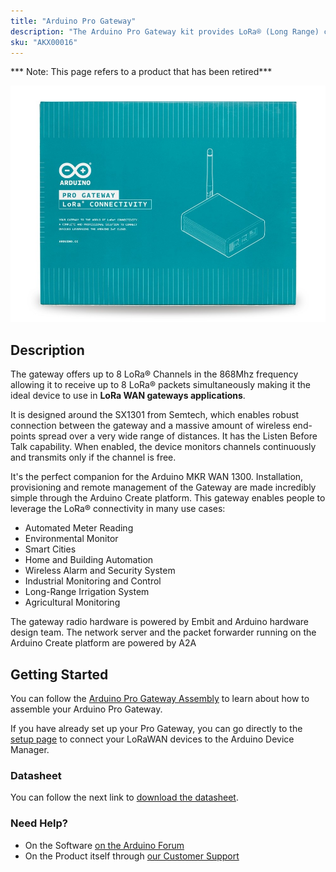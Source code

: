 ```yaml
---
title: "Arduino Pro Gateway"
description: "The Arduino Pro Gateway kit provides LoRa® (Long Range) connectivity using ultra-long range and high interference immunity on the 868 MHz radio bands."
sku: "AKX00016"
---
```


*** Note: This page refers to a product that has been retired***

![](./assets/AKX00016_front.jpg)

## Description

The gateway offers up to 8 LoRa® Channels in the 868Mhz frequency allowing it to receive up to 8 LoRa® packets simultaneously making it the ideal device to use in **LoRa WAN gateways applications**.

It is designed around the SX1301 from Semtech, which enables robust connection between the gateway and a massive amount of wireless end-points spread over a very wide range of distances.
It has the Listen Before Talk capability. When enabled, the device monitors channels continuously and transmits only if the channel is free.

It's the perfect companion for the Arduino MKR WAN 1300.
Installation, provisioning and remote management of the Gateway are made incredibly simple through the Arduino Create platform.
This gateway enables people to leverage the LoRa® connectivity in many use cases:

- Automated Meter Reading
- Environmental Monitor
- Smart Cities
- Home and Building Automation
- Wireless Alarm and Security System
- Industrial Monitoring and Control
- Long-Range Irrigation System
- Agricultural Monitoring

The gateway radio hardware is powered by Embit and Arduino hardware design team.
The network server and the packet forwarder running on the Arduino Create platform are powered by A2A

## Getting Started

You can follow the [Arduino Pro Gateway Assembly](https://docs.arduino.cc/tutorials/generic/lora-gateway-assembly) to learn about how to assemble your Arduino Pro Gateway.

If you have already set up your Pro Gateway, you can go directly to the [setup page](https://create.arduino.cc/getting-started/loragw/welcome) to connect your LoRaWAN devices to the Arduino Device Manager.

### Datasheet
You can follow the next link to [download the datasheet](https://content.arduino.cc/assets/AKX00016-datasheet.pdf).

### Need Help?

* On the Software [on the Arduino Forum](https://forum.arduino.cc/index.php?board=86.0)
* On the Product itself through [our Customer Support](https://support.arduino.cc/hc)
